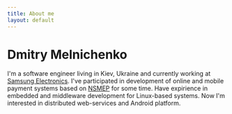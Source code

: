 ```yaml
---
title: About me
layout: default
---
```

# Dmitry Melnichenko

I'm a software engineer living in Kiev, Ukraine and currently working at [Samsung Electronics][samsung].
I've participated in development of online and mobile payment systems based on [NSMEP][nsmep] for some time.
Have expirience in embedded and middleware development for Linux-based systems. Now I'm interested in
distributed web-services and Android platform.

[samsung]: http://samsung.com
[nsmep]:   http://www.bank.gov.ua/control/en/publish/article?art_id=37457&cat_id=37443
